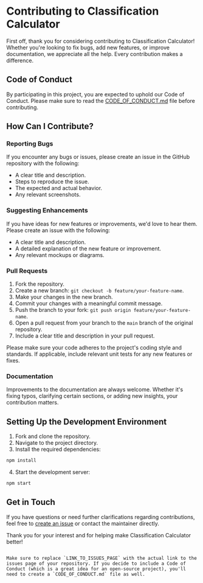 # Contributing to Classification Calculator

First off, thank you for considering contributing to Classification Calculator! Whether you're looking to fix bugs, add new features, or improve documentation, we appreciate all the help. Every contribution makes a difference.

## Code of Conduct

By participating in this project, you are expected to uphold our Code of Conduct. Please make sure to read the [CODE_OF_CONDUCT.md](CODE_OF_CONDUCT.md) file before contributing.

## How Can I Contribute?

### Reporting Bugs

If you encounter any bugs or issues, please create an issue in the GitHub repository with the following:

- A clear title and description.
- Steps to reproduce the issue.
- The expected and actual behavior.
- Any relevant screenshots.

### Suggesting Enhancements

If you have ideas for new features or improvements, we'd love to hear them. Please create an issue with the following:

- A clear title and description.
- A detailed explanation of the new feature or improvement.
- Any relevant mockups or diagrams.

### Pull Requests

1. Fork the repository.
2. Create a new branch: `git checkout -b feature/your-feature-name`.
3. Make your changes in the new branch.
4. Commit your changes with a meaningful commit message.
5. Push the branch to your fork: `git push origin feature/your-feature-name`.
6. Open a pull request from your branch to the `main` branch of the original repository.
7. Include a clear title and description in your pull request.

Please make sure your code adheres to the project's coding style and standards. If applicable, include relevant unit tests for any new features or fixes.

### Documentation

Improvements to the documentation are always welcome. Whether it's fixing typos, clarifying certain sections, or adding new insights, your contribution matters.

## Setting Up the Development Environment

1. Fork and clone the repository.
2. Navigate to the project directory.
3. Install the required dependencies:

```bash
npm install
```

4. Start the development server:

```bash
npm start
```

## Get in Touch

If you have questions or need further clarifications regarding contributions, feel free to [create an issue](LINK_TO_ISSUES_PAGE) or contact the maintainer directly.

Thank you for your interest and for helping make Classification Calculator better!

```

Make sure to replace `LINK_TO_ISSUES_PAGE` with the actual link to the issues page of your repository. If you decide to include a Code of Conduct (which is a great idea for an open-source project), you'll need to create a `CODE_OF_CONDUCT.md` file as well.
```
